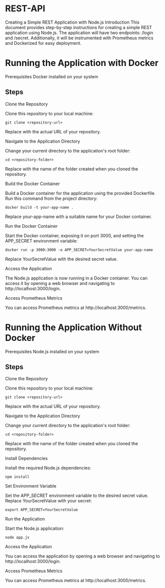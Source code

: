 # REST-API

Creating a Simple REST Application with Node.js
Introduction
This document provides step-by-step instructions for creating a simple REST application using Node.js. The application will have two endpoints: /login and /secret. Additionally, it will be instrumented with Prometheus metrics and Dockerized for easy deployment.

# Running the Application with Docker

Prerequisites
Docker installed on your system

## Steps

Clone the Repository

Clone this repository to your local machine:

```
git clone <repository-url>
```

Replace <repository-url> with the actual URL of your repository.

Navigate to the Application Directory

Change your current directory to the application's root folder:

```
cd <repository-folder>
```

Replace <repository-folder> with the name of the folder created when you cloned the repository.

Build the Docker Container

Build a Docker container for the application using the provided Dockerfile. Run this command from the project directory:

```
docker build -t your-app-name .
```

Replace your-app-name with a suitable name for your Docker container.

Run the Docker Container

Start the Docker container, exposing it on port 3000, and setting the APP_SECRET environment variable:

```
docker run -p 3000:3000 -e APP_SECRET=YourSecretValue your-app-name
```

Replace YourSecretValue with the desired secret value.

Access the Application

The Node.js application is now running in a Docker container. You can access it by opening a web browser and navigating to http://localhost:3000/login.

Access Prometheus Metrics

You can access Prometheus metrics at http://localhost:3000/metrics.

# Running the Application Without Docker

Prerequisites
Node.js installed on your system

## Steps

Clone the Repository

Clone this repository to your local machine:

```
git clone <repository-url>
```

Replace <repository-url> with the actual URL of your repository.

Navigate to the Application Directory

Change your current directory to the application's root folder:

```
cd <repository-folder>
```

Replace <repository-folder> with the name of the folder created when you cloned the repository.

Install Dependencies

Install the required Node.js dependencies:

```
npm install
```

Set Environment Variable

Set the APP_SECRET environment variable to the desired secret value. Replace YourSecretValue with your secret:

```
export APP_SECRET=YourSecretValue
```

Run the Application

Start the Node.js application:

```
node app.js
```

Access the Application

You can access the application by opening a web browser and navigating to http://localhost:3000/login.

Access Prometheus Metrics

You can access Prometheus metrics at http://localhost:3000/metrics.
